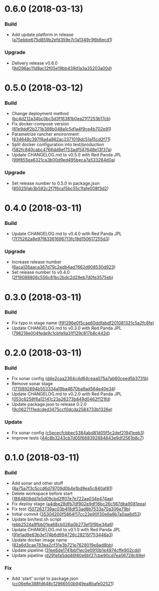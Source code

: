 <a name="0.6.0"></a>
# 0.6.0 (2018-03-13)


### Build

* Add update platform in release ([a75ebbe675d859b2efd359e7c1a1349c96b6ecd1](https://github.com/jenkins-workshop-kairosds/api-status/commit/a75ebbe675d859b2efd359e7c1a1349c96b6ecd1))

### Upgrade

* Delivery release v0.6.0 ([9d296ac11d8ac12f05e19bb439d1a3a35203a00d](https://github.com/jenkins-workshop-kairosds/api-status/commit/9d296ac11d8ac12f05e19bb439d1a3a35203a00d))



<a name="0.5.0"></a>
# 0.5.0 (2018-03-12)


### Build

* Change deployment method ([bc4d212a34bc0bc5d3f16381b0ea21f7253b17cb](https://github.com/jenkins-workshop-kairosds/api-status/commit/bc4d212a34bc0bc5d3f16381b0ea21f7253b17cb))
* Fix docker-compose version ([61e9ddf2b271b388b048a1c5d1a4f9ce4b702e91](https://github.com/jenkins-workshop-kairosds/api-status/commit/61e9ddf2b271b388b048a1c5d1a4f9ce4b702e91))
* Parametrize rancher environment ([634648c397f8a4a962ac3371019dc51a15cd2f71](https://github.com/jenkins-workshop-kairosds/api-status/commit/634648c397f8a4a962ac3371019dc51a15cd2f71))
* Split docker configuration into test/production ([582fc840cabc4766dd8ef753adf547648e13f37a](https://github.com/jenkins-workshop-kairosds/api-status/commit/582fc840cabc4766dd8ef753adf547648e13f37a))
* Update CHANGELOG.md to v0.5.0 with Red Panda JPL ([99f855ea6321ca3b00d9ed495beca7a533264d0a](https://github.com/jenkins-workshop-kairosds/api-status/commit/99f855ea6321ca3b00d9ed495beca7a533264d0a))

### Upgrade

* Set release number to 0.5.0 in package.json ([85025fab3b592c2f7f6ca15bc55c1fafe008f3d2](https://github.com/jenkins-workshop-kairosds/api-status/commit/85025fab3b592c2f7f6ca15bc55c1fafe008f3d2))



<a name="0.4.0"></a>
# 0.4.0 (2018-03-11)


### Build

* Update CHANGELOG.md to v0.4.0 with Red Panda JPL ([7f75262a8e97f83361696713fc19d150617255d3](https://github.com/jenkins-workshop-kairosds/api-status/commit/7f75262a8e97f83361696713fc19d150617255d3))

### Upgrade

* Increase release number ([6aca126aaca367d79c2edb4ad7662d908530d923](https://github.com/jenkins-workshop-kairosds/api-status/commit/6aca126aaca367d79c2edb4ad7662d908530d923))
* Set release number to v0.4.0 ([2f19088806c556c81bc2bdc2d29eb7d0fe3575eb](https://github.com/jenkins-workshop-kairosds/api-status/commit/2f19088806c556c81bc2bdc2d29eb7d0fe3575eb))



<a name="0.3.0"></a>
# 0.3.0 (2018-03-11)


### Build

* Fix typo in stage name ([f91296e0f5cae60ddfabdf201081321c5a2fc8fe](https://github.com/jenkins-workshop-kairosds/api-status/commit/f91296e0f5cae60ddfabdf201081321c5a2fc8fe))
* Update CHANGELOG.md to v0.3.0 with Red Panda JPL ([798218e004fede9c1cbfe9a31f129c817b8c442d](https://github.com/jenkins-workshop-kairosds/api-status/commit/798218e004fede9c1cbfe9a31f129c817b8c442d))



<a name="0.2.0"></a>
# 0.2.0 (2018-03-11)


### Build

* Fix sonar config ([d4e2caa2364c4d64ceaa075a7ab60ceed5b3731b](https://github.com/jenkins-workshop-kairosds/api-status/commit/d4e2caa2364c4d64ceaa075a7ab60ceed5b3731b))
* Remove sonar stage ([1715892694b553334a19ba4670ba9ad564e40e34](https://github.com/jenkins-workshop-kairosds/api-status/commit/1715892694b553334a19ba4670ba9ad564e40e34))
* Update CHANGELOG.md to v0.2.0 with Red Panda JPL ([053c6258f6a12141c23a26273b849d0462f121fd](https://github.com/jenkins-workshop-kairosds/api-status/commit/053c6258f6a12141c23a26273b849d0462f121fd))
* Update package.json to release 0.2.0 ([9c0627111edcded3475ccf0dcda2584733b1326e](https://github.com/jenkins-workshop-kairosds/api-status/commit/9c0627111edcded3475ccf0dcda2584733b1326e))

### Update

* Fix sonar config ([c5ececfcbbec5384abd81d05f5c2def21941eeb3](https://github.com/jenkins-workshop-kairosds/api-status/commit/c5ececfcbbec5384abd81d05f5c2def21941eeb3))
* Improve tests ([44c8b3243cb7d05f668392684843e9df2561b8c7](https://github.com/jenkins-workshop-kairosds/api-status/commit/44c8b3243cb7d05f668392684843e9df2561b8c7))



<a name="0.1.0"></a>
# 0.1.0 (2018-03-11)


### Build

* Add sonar and other stuff ([8a75a7f3c5ccd6d79709d0b4e1bd9ea5c840af81](https://github.com/jenkins-workshop-kairosds/api-status/commit/8a75a7f3c5ccd6d79709d0b4e1bd9ea5c840af81))
* Delete workspace before start ([1864808dd7e5d09cbd2ff07e7e722aa034e474aa](https://github.com/jenkins-workshop-kairosds/api-status/commit/1864808dd7e5d09cbd2ff07e7e722aa034e474aa))
* Fix deploy stage ([a4dbe28dfb7df902e9df16bc26c567dba9081eea](https://github.com/jenkins-workshop-kairosds/api-status/commit/a4dbe28dfb7df902e9df16bc26c567dba9081eea))
* Fix test ([507262739ac03b4f8df53ad8b7533a70a306e79b](https://github.com/jenkins-workshop-kairosds/api-status/commit/507262739ac03b4f8df53ad8b7533a70a306e79b))
* Initial commit ([35304200f5864f17cc23e90f30e6a8b7a0aa6d53](https://github.com/jenkins-workshop-kairosds/api-status/commit/35304200f5864f17cc23e90f30e6a8b7a0aa6d53))
* Update bin/test.sh script ([ebb2524a9fbb01ea68cb026a0b273ef5f9be34a6](https://github.com/jenkins-workshop-kairosds/api-status/commit/ebb2524a9fbb01ea68cb026a0b273ef5f9be34a6))
* Update CHANGELOG.md to v0.1.0 with Red Panda JPL ([91e1ad9e63b3e174b6d994726c28215f753446a3](https://github.com/jenkins-workshop-kairosds/api-status/commit/91e1ad9e63b3e174b6d994726c28215f753446a3))
* Update docker image name ([82a6d3cae783ea2cf31e3b721e7628019e8ad8bb](https://github.com/jenkins-workshop-kairosds/api-status/commit/82a6d3cae783ea2cf31e3b721e7628019e8ad8bb))
* Update pipeline ([31ee6de1741bbf1ec0e0910b1e4974cffe902cdd](https://github.com/jenkins-workshop-kairosds/api-status/commit/31ee6de1741bbf1ec0e0910b1e4974cffe902cdd))
* Update pipeline ([d291efa5dd46f40e6bf27cbe90cd7ea06728c69e](https://github.com/jenkins-workshop-kairosds/api-status/commit/d291efa5dd46f40e6bf27cbe90cd7ea06728c69e))

### Fix

* Add 'start' script to package.json ([cc06e6e388fd648c12966550b949ea8bafe02521](https://github.com/jenkins-workshop-kairosds/api-status/commit/cc06e6e388fd648c12966550b949ea8bafe02521))



